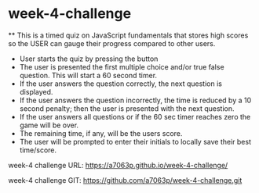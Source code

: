 # week-4-challenge


** This is a timed quiz on JavaScript fundamentals that stores high scores
so the USER can gauge their progress compared to other users.


* User starts the quiz by pressing the <start> button
* The user is presented the first multiple choice and/or true false question. This will start a 60 second timer.
* If the user answers the question correctly, the next question is displayed.
* If the user answers the question incorrectly, the time is reduced by a 10 second penalty; then the user is presented with the next question.
* If the user answers all questions or if the 60 sec timer reaches zero the game will be over.
* The remaining time, if any, will be the users score.
* The user will be prompted to enter their initials to locally save their best time/score.

week-4 challenge URL:
https://a7063p.github.io/week-4-challenge/

week-4 challenge GIT:
https://github.com/a7063p/week-4-challenge.git

